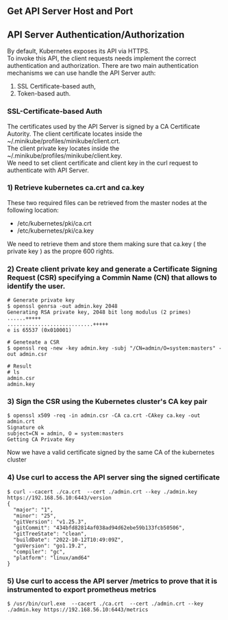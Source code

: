 ## Get API Server Host and Port

## API Server Authentication/Authorization
By default, Kubernetes exposes its API via HTTPS.  
To invoke this API, the client requests needs implement the correct authentication and authorization.
There are two main authentication mechanisms we can use handle the API Server auth:

1) SSL Certificate-based auth, 
2) Token-based auth.

### SSL-Certificate-based Auth
The certificates used by the API Server is signed by a CA Certificate Autority.
The client certificate locates inside the ~/.minikube/profiles/minikube/client.crt.  
The client private key locates inside the ~/.minikube/profiles/minikube/client.key.  
We need to set client certificate and client key in the curl request to authenticate with API Server.

### 1) Retrieve kubernetes ca.crt and ca.key
These two required files can be retrieved from the master nodes at the following location:

* /etc/kubernetes/pki/ca.crt
* /etc/kubernetes/pki/ca.key

We need to retrieve them and store them making sure that ca.key ( the private key ) as the propre 600 rights.

### 2) Create client private key and generate a Certificate Signing Request (CSR) specifying a Commin Name (CN) that allows to identify the user. 
```
# Generate private key
$ openssl genrsa -out admin.key 2048
Generating RSA private key, 2048 bit long modulus (2 primes)
......+++++
............................+++++
e is 65537 (0x010001)

# Geneteate a CSR
$ openssl req -new -key admin.key -subj "/CN=admin/O=system:masters" -out admin.csr

# Result 
# ls
admin.csr
admin.key

```
### 3) Sign the CSR using the Kubernetes cluster's CA key pair
```
$ openssl x509 -req -in admin.csr -CA ca.crt -CAkey ca.key -out admin.crt
Signature ok
subject=CN = admin, O = system:masters
Getting CA Private Key
```
Now we have a valid certificate signed by the same CA of the kubernetes cluster

### 4) Use curl to access the API server sing the signed certificate
```
$ curl --cacert ./ca.crt  --cert ./admin.crt --key ./admin.key https://192.168.56.10:6443/version
{
  "major": "1",
  "minor": "25",
  "gitVersion": "v1.25.3",
  "gitCommit": "434bfd82814af038ad94d62ebe59b133fcb50506",
  "gitTreeState": "clean",
  "buildDate": "2022-10-12T10:49:09Z",
  "goVersion": "go1.19.2",
  "compiler": "gc",
  "platform": "linux/amd64"
}

```

### 5) Use curl to access the API server /metrics to prove that it is instrumented to export prometheus metrics
```
$ /usr/bin/curl.exe  --cacert ./ca.crt  --cert ./admin.crt --key ./admin.key https://192.168.56.10:6443/metrics 
```
